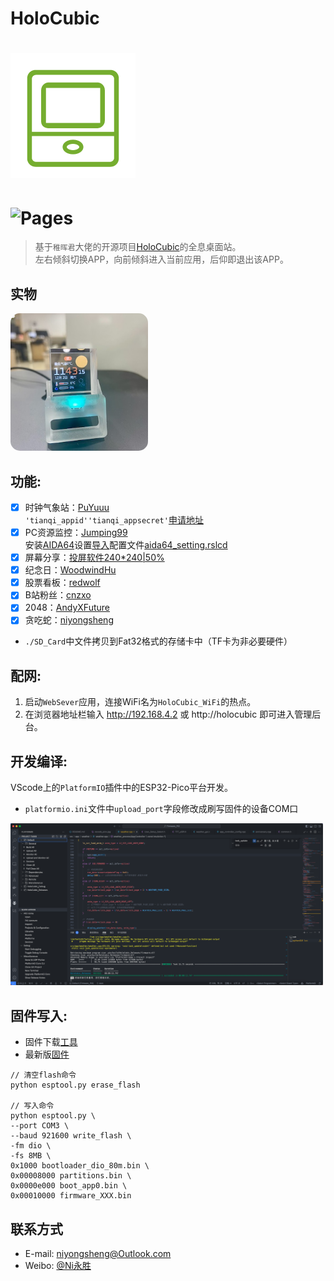 # HoloCubic

![(logo)](./logo.png)
===
![Pages](https://img.shields.io/badge/Version-1.0.3-brightgreen.svg?style=flat-square)
===

> 基于`稚晖君`大佬的开源项目[HoloCubic](https://github.com/peng-zhihui/HoloCubic)的全息桌面站。<br>
左右倾斜切换APP，向前倾斜进入当前应用，后仰即退出该APP。

## 实物
<img src="./Images/product.jpg" style="height: 220px; width: 220px; border-radius:15px">

## 功能:
- [x] 时钟气象站：[PuYuuu](https://github.com/PuYuuu)<br>
`'tianqi_appid''tianqi_appsecret'`[申请地址](https://www.yiketianqi.com/user/login)
- [x] PC资源监控：[Jumping99](https://github.com/Jumping99)<br>
安装[AIDA64](https://www.aida64.com/downloads)设置[导入](https://www.bilibili.com/video/av200592305)配置文件[aida64_setting.rslcd](https://github.com/niyongsheng/HoloCubic/blob/main/Firmware_PIO/src/app/pc_resource/aida64_setting.rslcd)
- [x] 屏幕分享：[投屏软件240*240|50%](https://gitee.com/superddg123/esp32-TFT)
- [x] 纪念日：[WoodwindHu](https://github.com/WoodwindHu)
- [x] 股票看板：[redwolf](https://github.com/redwolf)
- [x] B站粉丝：[cnzxo](https://github.com/cnzxo)
- [x] 2048：[AndyXFuture](https://github.com/AndyXFuture)
- [X] 贪吃蛇：[niyongsheng](https://github.com/niyongsheng)

* `./SD_Card`中文件拷贝到Fat32格式的存储卡中（TF卡为非必要硬件）

## 配网:
1. 启动`WebSever`应用，连接WiFi名为`HoloCubic_WiFi`的热点。
2. 在浏览器地址栏输入 http://192.168.4.2 或 http://holocubic 即可进入管理后台。

## 开发编译:
VScode上的`PlatformIO`插件中的ESP32-Pico平台开发。
* `platformio.ini`文件中`upload_port`字段修改成刷写固件的设备COM口
<img src="./Images/vscode_pico.png" style="width: 500px;">

## 固件写入:
- 固件下载[工具](https://github.com/espressif/esptool/releases)
- 最新版[固件](https://github.com/niyongsheng/HoloCubic/releases)
```shell
// 清空flash命令
python esptool.py erase_flash

// 写入命令
python esptool.py \
--port COM3 \
--baud 921600 write_flash \
-fm dio \
-fs 8MB \
0x1000 bootloader_dio_80m.bin \
0x00008000 partitions.bin \
0x0000e000 boot_app0.bin \
0x00010000 firmware_XXX.bin
```

## 联系方式
* E-mail: niyongsheng@Outlook.com
* Weibo: [@Ni永胜](https://weibo.com/u/7317805089)